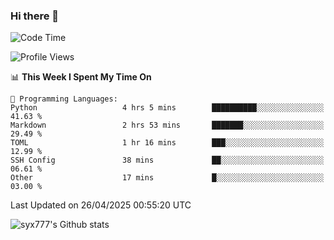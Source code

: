 ### Hi there 👋

<!--
**syx777/syx777** is a ✨ _special_ ✨ repository because its `README.md` (this file) appears on your GitHub profile.

Here are some ideas to get you started:

- 🔭 I’m currently working on ...
- 🌱 I’m currently learning ...
- 👯 I’m looking to collaborate on ...
- 🤔 I’m looking for help with ...
- 💬 Ask me about ...
- 📫 How to reach me: ...
- 😄 Pronouns: ...
- ⚡ Fun fact: ...
-->
<!--START_SECTION:waka-->
![Code Time](http://img.shields.io/badge/Code%20Time-346%20hrs%2011%20mins-blue)

![Profile Views](http://img.shields.io/badge/Profile%20Views-0-blue)

📊 **This Week I Spent My Time On** 

```text
💬 Programming Languages: 
Python                   4 hrs 5 mins        ██████████░░░░░░░░░░░░░░░   41.63 % 
Markdown                 2 hrs 53 mins       ███████░░░░░░░░░░░░░░░░░░   29.49 % 
TOML                     1 hr 16 mins        ███░░░░░░░░░░░░░░░░░░░░░░   12.99 % 
SSH Config               38 mins             ██░░░░░░░░░░░░░░░░░░░░░░░   06.61 % 
Other                    17 mins             █░░░░░░░░░░░░░░░░░░░░░░░░   03.00 % 
```


 Last Updated on 26/04/2025 00:55:20 UTC
<!--END_SECTION:waka-->

![syx777's Github stats](https://github-readme-stats-syx777.vercel.app/api?username=syx777&show_icons=true&count_private=true)
